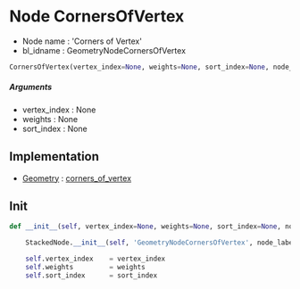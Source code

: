 # Node CornersOfVertex

- Node name : 'Corners of Vertex'
- bl_idname : GeometryNodeCornersOfVertex


``` python
CornersOfVertex(vertex_index=None, weights=None, sort_index=None, node_label=None, node_color=None)
```
##### Arguments

- vertex_index : None
- weights : None
- sort_index : None

## Implementation

- [Geometry](/docs/GeoNodes/Geometry.md) : [corners_of_vertex](/docs/GeoNodes/Geometry.md#corners_of_vertex)

## Init

``` python
def __init__(self, vertex_index=None, weights=None, sort_index=None, node_label=None, node_color=None):

    StackedNode.__init__(self, 'GeometryNodeCornersOfVertex', node_label=node_label, node_color=node_color)

    self.vertex_index    = vertex_index
    self.weights         = weights
    self.sort_index      = sort_index
```
